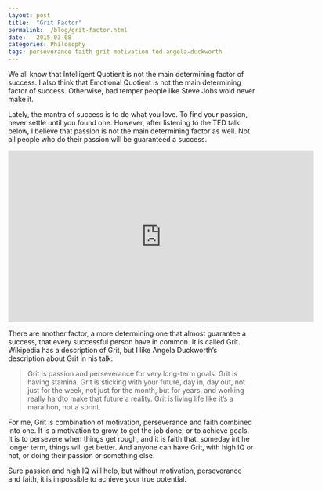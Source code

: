 ```yaml
---
layout: post
title:  "Grit Factor"
permalink:  /blog/grit-factor.html
date:   2015-03-08
categories: Philosophy
tags: perseverance faith grit motivation ted angela-duckworth
---
```


We all know that Intelligent Quotient is not the main determining factor of success. I also think that Emotional Quotient is not the main determining factor of success. Otherwise, bad temper people like Steve Jobs wold never make it.

Lately, the mantra of success is to do what you love. To find your passion, never settle until you found one. However, after listening to the TED talk below, I believe that passion is not the main determining factor as well. Not all people who do their passion will be guaranteed a success.

<iframe src="https://embed-ssl.ted.com/talks/angela_lee_duckworth_the_key_to_success_grit.html" width="624" height="351" frameborder="0" scrolling="no" webkitAllowFullScreen mozallowfullscreen allowFullScreen></iframe>

There are another factor, a more determining one that almost guarantee a success, that every successful person have in common. It is called Grit. Wikipedia has a description of Grit, but I like Angela Duckworth’s description about Grit in his talk:

> Grit is passion and perseverance for very long-term goals. Grit is having stamina. Grit is sticking with your future, day in, day out, not just for the week, not just for the month, but for years, and working really hardto make that future a reality. Grit is living life like it’s a marathon, not a sprint.

For me, Grit is combination of motivation, perseverance and faith combined into one. It is a motivation to grow, to get the job done, or to achieve goals. It is to persevere when things get rough, and it is faith that, someday int he longer term, things will get better. And anyone can have Grit, with high IQ or not, or doing their passion or something else.

Sure passion and high IQ will help, but without motivation, perseverance and faith, it is impossible to achieve your true potential.
